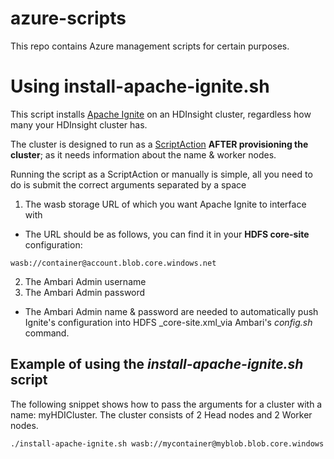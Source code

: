 # azure-scripts
This repo contains Azure management scripts for certain purposes.

# Using install-apache-ignite.sh
This script installs [Apache Ignite](www.ignite.apache.org) on an HDInsight cluster, regardless how many your HDInsight cluster has.

The cluster is designed to run as a [ScriptAction](https://docs.microsoft.com/en-us/azure/hdinsight/hdinsight-hadoop-script-actions) **AFTER provisioning the cluster**; as it needs information about the name & worker nodes.

Running the script as a ScriptAction or manually is simple, all you need to do is submit the correct arguments separated by a space

1. The wasb storage URL of which you want Apache Ignite to interface with 
  - The URL should be as follows, you can find it in your **HDFS core-site** configuration: 
  ```
  wasb://container@account.blob.core.windows.net
  ```
2. The Ambari Admin username 
3. The Ambari Admin password
  - The Ambari Admin name & password are needed to automatically push Ignite's configuration into HDFS _core-site.xml_via Ambari's _config.sh_ command.

## Example of using the _install-apache-ignite.sh_ script
The following snippet shows how to pass the arguments for a cluster with a name: myHDICluster. The cluster consists of 2 Head nodes and 2 Worker nodes.
```bash
./install-apache-ignite.sh wasb://mycontainer@myblob.blob.core.windows.net admin AmbariPwd_01 100.8.17.254 myHDICluster adminssh 10.0.0.1 10.0.0.2 10.0.0.4 10.0.0.9
```
